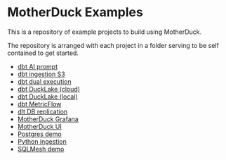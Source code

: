 # MotherDuck Examples

This is a repository of example projects to build using MotherDuck.

The repository is arranged with each project in a folder serving to be self contained to get started.

- [dbt AI prompt](dbt_ai_prompt)
- [dbt ingestion S3](dbt_ingestion_s3)
- [dbt dual execution](dbt-dual-execution)
- [dbt DuckLake (cloud)](dbt-ducklake)
- [dbt DuckLake (local)](dbt-local-ducklake)
- [dbt MetricFlow](dbt-metricflow)
- [dlt DB replication](dlt-db-replication)
- [MotherDuck Grafana](motherduck-grafana)
- [MotherDuck UI](motherduck-ui)
- [Postgres demo](postgres-demo)
- [Python ingestion](python_ingestion)
- [SQLMesh demo](sqlmesh_demo)
